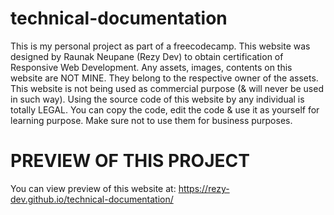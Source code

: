 # technical-documentation
This is my personal project as part of a freecodecamp. This website was designed by Raunak Neupane (Rezy Dev) to obtain certification of Responsive Web Development. Any assets, images, contents on this website are NOT MINE. They belong to the respective owner of the assets. This website is not being used as commercial purpose (&amp; will never be used in such way). Using the source code of this website by any individual is totally LEGAL. You can copy the code, edit the code &amp; use it as yourself for learning purpose. Make sure not to use them for business purposes.

# PREVIEW OF THIS PROJECT
You can view preview of this website at: https://rezy-dev.github.io/technical-documentation/
